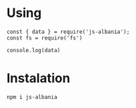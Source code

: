 # Using
```
const { data } = require('js-albania');
const fs = require('fs')

console.log(data)
```

# Instalation
```
npm i js-albania
```